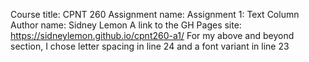   Course title: CPNT 260 
Assignment name: Assignment 1: Text Column
Author name: Sidney Lemon
A link to the GH Pages site: https://sidneylemon.github.io/cpnt260-a1/
For my above and beyond section, I chose letter spacing in line 24 and a font variant in line 23
